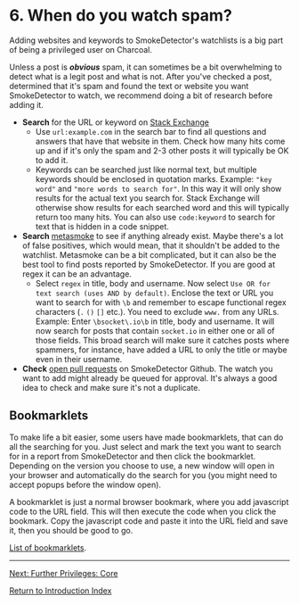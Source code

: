 ---
---

# 6. When do you watch spam?
Adding websites and keywords to SmokeDetector's watchlists is a big part of being a privileged
user on Charcoal.

Unless a post is ***obvious*** spam, it can sometimes be a bit overwhelming to detect what is a 
legit post and what is not. After you've checked a post, determined that it's spam and found the text
or website you want SmokeDetector to watch, we recommend doing a bit of research before adding it.

 - **Search** for the URL or keyword on [Stack Exchange](https://stackexchange.com/)
   - Use `url:example.com` in the search bar to find all questions and answers that have that website
     in them. Check how many hits come up and if it's only the spam and 2-3 other posts it will
     typically be OK to add it.
   - Keywords can be searched just like normal text, but multiple keywords should be enclosed in
     quotation marks. Example: `"key word"` and `"more words to search for"`. In this way it will
     only show results for the actual text you search for. Stack Exchange will otherwise show results
     for each searched word and this will typically return too many hits.
     You can also use `code:keyword` to search for text that is hidden in a code snippet.
 - **Search** [metasmoke](https://metasmoke.erwaysoftware.com/search) to see if anything already exist.
   Maybe there's a lot of false positives, which would mean, that it shouldn't be added to the watchlist.
   Metasmoke can be a bit complicated, but it can also be the best tool to find posts reported by
   SmokeDetector. If you are good at regex it can be an advantage.
   - Select `regex` in title, body and username. Now select `Use OR for text search (uses AND by default)`.
     Enclose the text or URL you want to search for with `\b` and remember to escape functional regex
     characters (`.` `()` `[]` etc.). You need to exclude `www.` from any URLs.
     Example: Enter `\bsocket\.io\b` in title, body and username. It will now search for posts that
     contain `socket.io` in either one or all of those fields. This broad search will make sure it catches
     posts where spammers, for instance, have added a URL to only the title or maybe even in their username.
 - **Check** [open pull requests](https://github.com/Charcoal-SE/SmokeDetector/pulls) on SmokeDetector
   Github. The watch you want to add might already be queued for approval. It's always a good idea to
   check and make sure it's not a duplicate.

## Bookmarklets
To make life a bit easier, some users have made bookmarklets, that can do all the searching for you. Just
select and mark the text you want to search for in a report from SmokeDetector and then click the
bookmarklet. Depending on the version you choose to use, a new window will open in your browser and
automatically do the search for you (you might need to accept popups before the window open).

A bookmarklet is just a normal browser bookmark, where you add javascript code to the URL field. This will
then execute the code when you click the bookmark. Copy the javascript code and paste it
into the URL field and save it, then you should be good to go.

[List of bookmarklets](https://charcoal-se.org/bookmarklets/).

-----

[Next: Further Privileges: Core](/training/core)

[Return to Introduction Index](/training/privileges)
